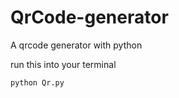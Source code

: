 # QrCode-generator
A qrcode generator with python 

run this into your terminal
```bash
python Qr.py
```

